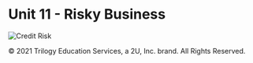 # Unit 11 - Risky Business
 
![Credit Risk](Images/credit-risk.jpg)



© 2021 Trilogy Education Services, a 2U, Inc. brand. All Rights Reserved.

